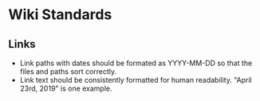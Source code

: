 <!-- TITLE: Standards -->
<!-- SUBTITLE: A quick summary of Standards -->

# Wiki Standards

## Links
* Link paths with dates should be formated as YYYY-MM-DD so that the files and paths sort correctly.
* Link text should be consistently formatted for human readability. "April 23rd, 2019" is one example.